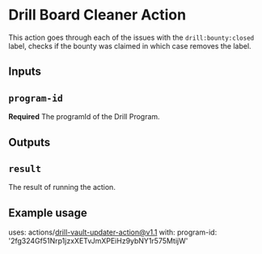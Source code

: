 # Drill Board Cleaner Action

This action goes through each of the issues with the `drill:bounty:closed` label, checks if the bounty was claimed in which case removes the label.

## Inputs

## `program-id`

**Required** The programId of the Drill Program.

## Outputs

## `result`

The result of running the action.

## Example usage

uses: actions/drill-vault-updater-action@v1.1
with:
program-id: '2fg324Gf51Nrp1jzxXETvJmXPEiHz9ybNY1r575MtijW'
